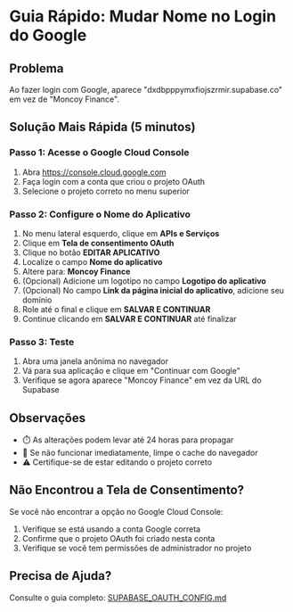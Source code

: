 # Guia Rápido: Mudar Nome no Login do Google

## Problema
Ao fazer login com Google, aparece "dxdbpppymxfiojszrmir.supabase.co" em vez de "Moncoy Finance".

## Solução Mais Rápida (5 minutos)

### Passo 1: Acesse o Google Cloud Console
1. Abra https://console.cloud.google.com
2. Faça login com a conta que criou o projeto OAuth
3. Selecione o projeto correto no menu superior

### Passo 2: Configure o Nome do Aplicativo
1. No menu lateral esquerdo, clique em **APIs e Serviços**
2. Clique em **Tela de consentimento OAuth**
3. Clique no botão **EDITAR APLICATIVO**
4. Localize o campo **Nome do aplicativo**
5. Altere para: **Moncoy Finance**
6. (Opcional) Adicione um logotipo no campo **Logotipo do aplicativo**
7. (Opcional) No campo **Link da página inicial do aplicativo**, adicione seu domínio
8. Role até o final e clique em **SALVAR E CONTINUAR**
9. Continue clicando em **SALVAR E CONTINUAR** até finalizar

### Passo 3: Teste
1. Abra uma janela anônima no navegador
2. Vá para sua aplicação e clique em "Continuar com Google"
3. Verifique se agora aparece "Moncoy Finance" em vez da URL do Supabase

## Observações
- ⏱️ As alterações podem levar até 24 horas para propagar
- 🔄 Se não funcionar imediatamente, limpe o cache do navegador
- ⚠️ Certifique-se de estar editando o projeto correto

## Não Encontrou a Tela de Consentimento?
Se você não encontrar a opção no Google Cloud Console:
1. Verifique se está usando a conta Google correta
2. Confirme que o projeto OAuth foi criado nesta conta
3. Verifique se você tem permissões de administrador no projeto

## Precisa de Ajuda?
Consulte o guia completo: [SUPABASE_OAUTH_CONFIG.md](./SUPABASE_OAUTH_CONFIG.md)
